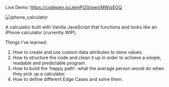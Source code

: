 Live Demo: https://codepen.io/JemPI20/pen/MWjzEGQ

![iphone_calculator](https://user-images.githubusercontent.com/25463174/123521258-d40d5400-d6b5-11eb-9e05-0862b13c8591.jpg)



A calculator built with Vanilla JavaScript that functions and looks like an iPhone calculator (currently WIP);

Things I've learned:
1. How to create and use custom data attributes to store values.
2. How to structure the code and clean it up in order to achieve a simple, readable and predictable program.
3. How to build the 'happy path':  what the average person would do when they pick up a calculator.
4. How to define different Edge Cases and solve them.
